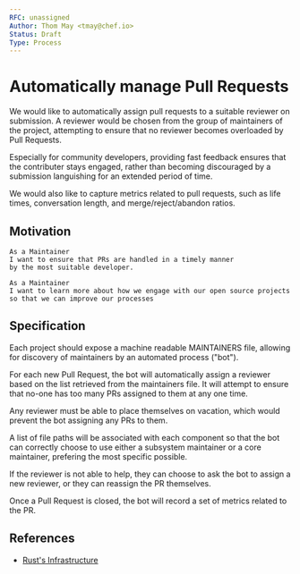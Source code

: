 ```yaml
---
RFC: unassigned
Author: Thom May <tmay@chef.io>
Status: Draft
Type: Process
---
```


# Automatically manage Pull Requests

We would like to automatically assign pull requests to
a suitable reviewer on submission. A reviewer would be chosen from the
group of maintainers of the project, attempting to ensure that no
reviewer becomes overloaded by Pull Requests.

Especially for community developers, providing fast feedback ensures
that the contributer stays engaged, rather than becoming discouraged by
a submission languishing for an extended period of time.

We would also like to capture metrics related to pull requests, such as
life times, conversation length, and merge/reject/abandon ratios.

## Motivation

    As a Maintainer
    I want to ensure that PRs are handled in a timely manner
    by the most suitable developer.

    As a Maintainer
    I want to learn more about how we engage with our open source projects
    so that we can improve our processes

## Specification

Each project should expose a machine readable MAINTAINERS file, allowing
for discovery of maintainers by an automated process ("bot").

For each new Pull Request, the bot will automatically assign a reviewer
based on the list retrieved from the maintainers file. It will attempt
to ensure that no-one has too many PRs assigned to them at any one time.

Any reviewer must be able to place themselves on vacation, which
would prevent the bot assigning any PRs to them.

A list of file paths will be associated with each component so that the
bot can correctly choose to use either a subsystem maintainer or a core
maintainer, prefering the most specific possible.

If the reviewer is not able to help, they can choose to ask the bot to
assign a new reviewer, or they can reassign the PR themselves.

Once a Pull Request is closed, the bot will record a set of metrics
related to the PR.

## References

* [Rust's Infrastructure](http://huonw.github.io/blog/2015/03/rust-infrastructure-can-be-your-infrastructure/)
